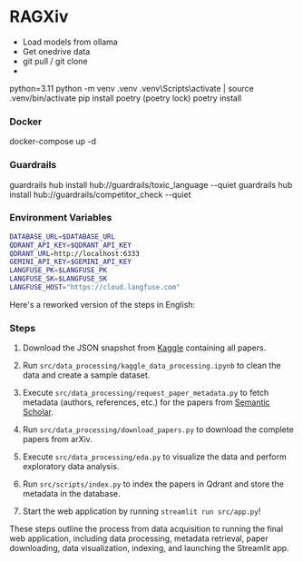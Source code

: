 # RAGXiv

- Load models from ollama
- Get onedrive data
- git pull / git clone
- 

python=3.11
python -m venv .venv
.venv\Scripts\activate | source .venv/bin/activate
pip install poetry
(poetry lock)
poetry install

### Docker

docker-compose up -d

### Guardrails

guardrails hub install hub://guardrails/toxic_language --quiet
guardrails hub install hub://guardrails/competitor_check --quiet

### Environment Variables

```bash
DATABASE_URL=$DATABASE_URL
QDRANT_API_KEY=$QDRANT_API_KEY
QDRANT_URL=http://localhost:6333
GEMINI_API_KEY=$GEMINI_API_KEY
LANGFUSE_PK=$LANGFUSE_PK
LANGFUSE_SK=$LANGFUSE_SK
LANGFUSE_HOST="https://cloud.langfuse.com"
```

Here's a reworked version of the steps in English:

### Steps

1. Download the JSON snapshot from [Kaggle](https://www.kaggle.com/datasets/Cornell-University/arxiv) containing all papers.

2. Run `src/data_processing/kaggle_data_processing.ipynb` to clean the data and create a sample dataset.

3. Execute `src/data_processing/request_paper_metadata.py` to fetch metadata (authors, references, etc.) for the papers from [Semantic Scholar](https://www.semanticscholar.org/).

4. Run `src/data_processing/download_papers.py` to download the complete papers from arXiv.

5. Execute `src/data_processing/eda.py` to visualize the data and perform exploratory data analysis.

6. Run `src/scripts/index.py` to index the papers in Qdrant and store the metadata in the database.

7. Start the web application by running `streamlit run src/app.py`!

These steps outline the process from data acquisition to running the final web application, including data processing, metadata retrieval, paper downloading, data visualization, indexing, and launching the Streamlit app.
